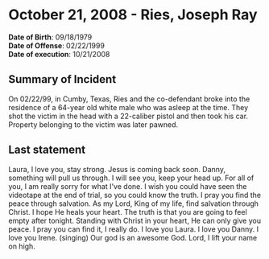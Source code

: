 # October 21, 2008 - Ries, Joseph Ray

**Date of Birth**: 09/18/1979<br/>
**Date of Offense**: 02/22/1999<br/>
**Date of execution**: 10/21/2008<br/>

## Summary of Incident
On 02/22/99, in Cumby, Texas, Ries and the co-defendant broke into the residence of a 64-year old white male who was asleep at the time. They shot the victim in the head with a 22-caliber pistol and then took his car. Property belonging to the victim was later pawned.

## Last statement
Laura, I love you, stay strong. Jesus is coming back soon. Danny, something will pull us through. I will see you, keep your head up. For all of you, I am really sorry for what I've done. I wish you could have seen the videotape at the end of trial, so you could know the truth. I pray you find the peace through salvation. As my Lord, King of my life, find salvation through Christ. I hope He heals your heart. The truth is that you are going to feel empty after tonight. Standing with Christ in your heart, He can only give you peace. I pray you can find it, I really do. I love you Laura. I love you Danny. I love you Irene. (singing) Our god is an awesome God. Lord, I lift your name on high.